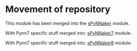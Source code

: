 Movement of repository
======================

This module has been merged into the [sPyNNaker](https://github.com/SpiNNakerManchester/sPyNNaker) module.

With Pynn7 specific stuff merged into: [sPyNNaker7](https://github.com/SpiNNakerManchester/sPyNNaker7) module.
    
With Pynn7 specific stuff merged into: [sPyNNaker8](https://github.com/SpiNNakerManchester/sPyNNaker8) module.


